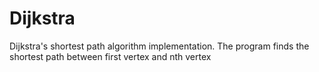 # Dijkstra
Dijkstra's shortest path algorithm implementation. The program finds the shortest path between first vertex and nth vertex
